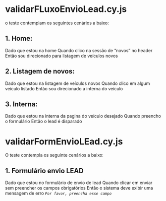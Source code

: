 # validarFLuxoEnvioLead.cy.js
o teste contemplam os seguintes cenários a baixo:

## 1. Home:
Dado que estou na home
Quando clico na sessão de “novos” no header
Então sou direcionado para listagem de veículos novos 

## 2. Listagem de novos:
Dado que estou na listagem de veículos novos 
Quando clico em algum veículo listado 
Então sou direcionado a interna do veículo

## 3. Interna:
Dado que estou na interna da pagina do veículo desejado 
Quando preencho o formulário 
Então o lead é disparado 


# validarFormEnvioLEad.cy.js
O teste contempla os seguinte cenários a baixo:
## 1. Formulário envio LEAD
Dado que estou no formulário de envio de lead
Quando clicar em enviar sem preencher os campos obrigatórios
Então o sistema deve exibir uma mensagem de erro
*```Por favor, preencha esse campo```*
